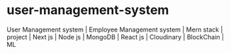 # user-management-system
User Management system | Employee Management system | Mern stack | project | Next js | Node js | MongoDB | React js | Cloudinary | BlockChain | ML 
